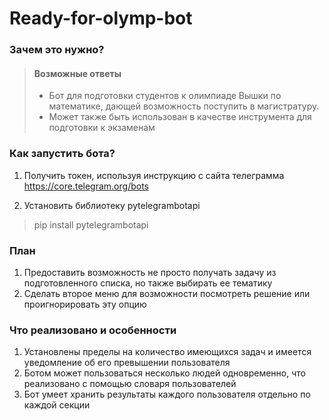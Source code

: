 # Ready-for-olymp-bot #

### Зачем это нужно? ###

> #### Возможные ответы ####
> * Бот для подготовки студентов к олимпиаде Вышки по математике,
    дающей возможность поступить в магистратуру.
> * Может также быть использован в качестве инструмента для подготовки к экзаменам


### Как запустить бота? ###

1. Получить токен, используя инструкцию с сайта телеграмма https://core.telegram.org/bots

2. Установить библиотеку pytelegrambotapi 
> pip install pytelegrambotapi

### План ###

1. Предоставить возможность не просто получать задачу из подготовленного списка, но также выбирать ее тематику
2. Сделать второе меню для возможности посмотреть решение или проигнорировать эту опцию

### Что реализовано и особенности ###

1. Установлены пределы на количество имеющихся задач и имеется уведомление об его превышении пользователя
2. Ботом может пользоваться несколько людей одновременно, что реализовано с помощью словаря пользователей
3. Бот умеет хранить результаты каждого пользователя отдельно по каждой секции